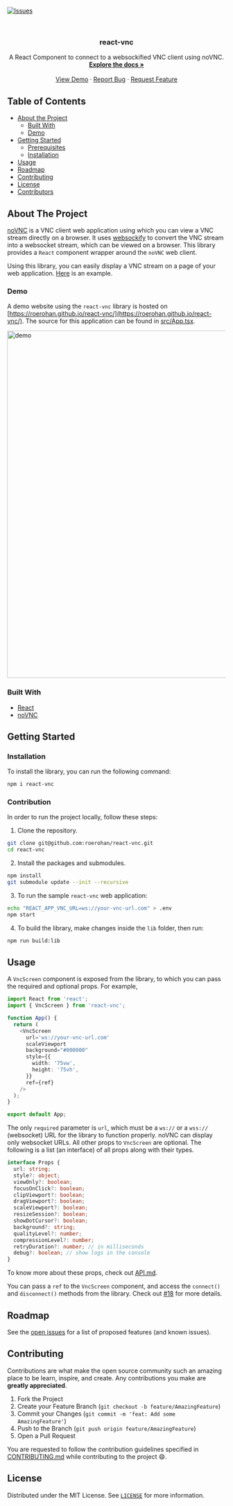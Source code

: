 [![Issues][issues-shield]][issues-url]

<!-- PROJECT LOGO -->
<br />
<p align="center">
  <!-- <a href="https://github.com/roerohan/react-vnc">
    <img src="https://project-logo.png" alt="Logo" width="80">
  </a> -->

  <h3 align="center">react-vnc</h3>

  <p align="center">
    A React Component to connect to a websockified VNC client using noVNC.
    <br />
    <a href="https://github.com/roerohan/react-vnc"><strong>Explore the docs »</strong></a>
    <br />
    <br />
    <a href="https://roerohan.github.io/react-vnc/">View Demo</a>
    ·
    <a href="https://github.com/roerohan/react-vnc/issues">Report Bug</a>
    ·
    <a href="https://github.com/roerohan/react-vnc/issues">Request Feature</a>
  </p>
</p>



<!-- TABLE OF CONTENTS -->
## Table of Contents

* [About the Project](#about-the-project)
  * [Built With](#built-with)
  * [Demo](#demo)
* [Getting Started](#getting-started)
  * [Prerequisites](#prerequisites)
  * [Installation](#installation)
* [Usage](#usage)
* [Roadmap](#roadmap)
* [Contributing](#contributing)
* [License](#license)
* [Contributors](#contributors-)



<!-- ABOUT THE PROJECT -->
## About The Project

[noVNC](https://github.com/novnc/noVNC) is a VNC client web application using which you can view a VNC stream directly on a browser. It uses [websockify](https://github.com/novnc/websockify) to convert the VNC stream into a websocket stream, which can be viewed on a browser. This library provides a `React` component wrapper around the `noVNC` web client.

Using this library, you can easily display a VNC stream on a page of your web application. [Here](#usage) is an example.

### Demo

A demo website using the `react-vnc` library is hosted on [https://roerohan.github.io/react-vnc/](https://roerohan.github.io/react-vnc/). The source for this application can be found in [src/App.tsx](./src/App.tsx).

<img src="./public/demo.png" alt="demo" width="800">


### Built With

* [React](https://reactjs.org)
* [noVNC](https://github.com/novnc/noVNC)



<!-- GETTING STARTED -->
## Getting Started

### Installation

To install the library, you can run the following command:

```bash
npm i react-vnc
```

### Contribution

In order to run the project locally, follow these steps:

1. Clone the repository.
```bash
git clone git@github.com:roerohan/react-vnc.git
cd react-vnc
```

2. Install the packages and submodules.
```bash
npm install
git submodule update --init --recursive
```

3. To run the sample `react-vnc` web application:
```bash
echo "REACT_APP_VNC_URL=ws://your-vnc-url.com" > .env
npm start
```

4. To build the library, make changes inside the `lib` folder, then run:
```bash
npm run build:lib
```


<!-- USAGE EXAMPLES -->
## Usage

A `VncScreen` component is exposed from the library, to which you can pass the required and optional props. For example,

```ts
import React from 'react';
import { VncScreen } from 'react-vnc';

function App() {
  return (
    <VncScreen
      url='ws://your-vnc-url.com'
      scaleViewport
      background="#000000"
      style={{
        width: '75vw',
        height: '75vh',
      }}
      ref={ref}
    />
  );
}

export default App;
```

The only `required` parameter is `url`, which must be a `ws://` or a `wss://` (websocket) URL for the library to function properly. noVNC can display only websocket URLs. All other props to `VncScreen` are optional. The following is a list (an interface) of all props along with their types.

```ts
interface Props {
  url: string;
  style?: object;
  viewOnly?: boolean;
  focusOnClick?: boolean;
  clipViewport?: boolean;
  dragViewport?: boolean;
  scaleViewport?: boolean;
  resizeSession?: boolean;
  showDotCursor?: boolean;
  background?: string;
  qualityLevel?: number;
  compressionLevel?: number;
  retryDuration?: number; // in milliseconds
  debug?: boolean; // show logs in the console
}
```

To know more about these props, check out [API.md](https://github.com/novnc/noVNC/blob/master/docs/API.md#properties).

You can pass a `ref` to the `VncScreen` component, and access the `connect()` and `disconnect()` methods from the library. Check out [#18](https://github.com/roerohan/react-vnc/issues/18) for more details.

<!-- ROADMAP -->
## Roadmap

See the [open issues](https://github.com/roerohan/react-vnc/issues) for a list of proposed features (and known issues).



<!-- CONTRIBUTING -->
## Contributing

Contributions are what make the open source community such an amazing place to be learn, inspire, and create. Any contributions you make are **greatly appreciated**.

1. Fork the Project
2. Create your Feature Branch (`git checkout -b feature/AmazingFeature`)
3. Commit your Changes (`git commit -m 'feat: Add some AmazingFeature'`)
4. Push to the Branch (`git push origin feature/AmazingFeature`)
5. Open a Pull Request

You are requested to follow the contribution guidelines specified in [CONTRIBUTING.md](./CONTRIBUTING.md) while contributing to the project :smile:.

<!-- LICENSE -->
## License

Distributed under the MIT License. See [`LICENSE`](./LICENSE) for more information.




<!-- MARKDOWN LINKS & IMAGES -->
<!-- https://www.markdownguide.org/basic-syntax/#reference-style-links -->
[roerohan-url]: https://roerohan.github.io
[issues-shield]: https://img.shields.io/github/issues/roerohan/react-vnc.svg?style=flat-square
[issues-url]: https://github.com/roerohan/react-vnc/issues